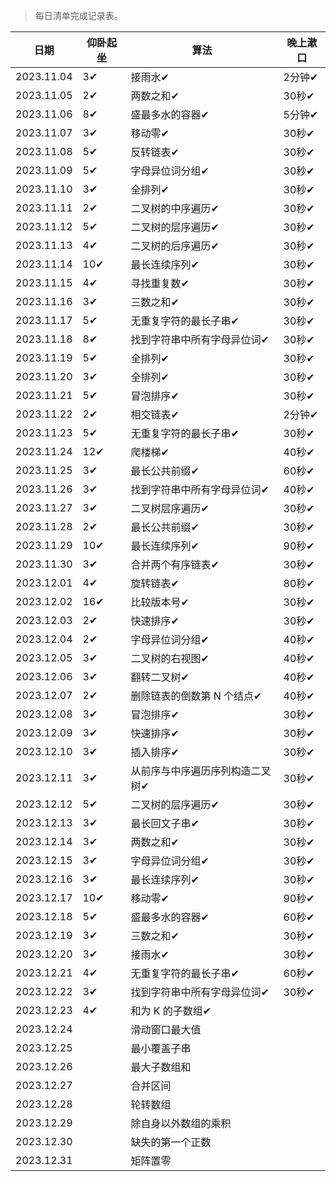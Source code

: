 >每日清单完成记录表。

| 日期 | 仰卧起坐 | 算法 | 晚上漱口 |
| --- | --- |--- |--- |
| 2023.11.04 | 3✔ | 接雨水✔ | 2分钟✔ |
| 2023.11.05 | 2✔ | 两数之和✔ | 30秒✔ |
| 2023.11.06 | 8✔ | 盛最多水的容器✔ | 5分钟✔ |
| 2023.11.07 | 3✔ | 移动零✔ | 30秒✔ |
| 2023.11.08 | 5✔ | 反转链表✔ | 30秒✔  |
| 2023.11.09 | 5✔ | 字母异位词分组✔ | 30秒✔ |
| 2023.11.10 | 3✔ | 全排列✔ | 30秒✔ |
| 2023.11.11 | 2✔ | 二叉树的中序遍历✔ | 30秒✔ |
| 2023.11.12 | 5✔ | 二叉树的层序遍历✔ | 30秒✔ |
| 2023.11.13 | 4✔ | 二叉树的后序遍历✔ | 30秒✔ |
| 2023.11.14 | 10✔ | 最长连续序列✔ | 30秒✔ |
| 2023.11.15 | 4✔ | 寻找重复数✔ | 30秒✔ |
| 2023.11.16 | 3✔ | 三数之和✔  | 30秒✔ |
| 2023.11.17 | 5✔ | 无重复字符的最长子串✔ | 30秒✔ |
| 2023.11.18 | 8✔ | 找到字符串中所有字母异位词✔ | 30秒✔ |
| 2023.11.19 | 5✔ | 全排列✔ | 30秒✔ |
| 2023.11.20 | 3✔ | 全排列✔ | 30秒✔ |
| 2023.11.21 | 5✔ | 冒泡排序✔ | 30秒✔ |
| 2023.11.22 | 2✔ | 相交链表✔ | 2分钟✔ |
| 2023.11.23 | 5✔ | 无重复字符的最长子串✔ | 30秒✔ |
| 2023.11.24 | 12✔ | 爬楼梯✔ | 40秒✔ |
| 2023.11.25 | 3✔ | 最长公共前缀✔ | 60秒✔ |
| 2023.11.26 | 3✔ | 找到字符串中所有字母异位词✔ | 40秒✔ |
| 2023.11.27 | 3✔ | 二叉树层序遍历✔ | 30秒✔ |
| 2023.11.28 | 2✔ | 最长公共前缀✔ | 30秒✔ |
| 2023.11.29 | 10✔ | 最长连续序列✔ | 90秒✔ |
| 2023.11.30 | 3✔ | 合并两个有序链表✔ | 30秒✔ |
| 2023.12.01 | 4✔ | 旋转链表✔ | 80秒✔ |
| 2023.12.02 | 16✔ | 比较版本号✔ | 30秒✔ |
| 2023.12.03 | 2✔ | 快速排序✔ | 30秒✔ |
| 2023.12.04 | 2✔ | 字母异位词分组✔ | 40秒✔ |
| 2023.12.05 | 3✔ | 二叉树的右视图✔ | 40秒✔ |
| 2023.12.06 | 3✔ | 翻转二叉树✔ | 40秒✔ |
| 2023.12.07 | 2✔ | 删除链表的倒数第 N 个结点✔ | 40秒✔ |
| 2023.12.08 | 3✔ | 冒泡排序✔ | 30秒✔ |
| 2023.12.09 | 3✔ | 快速排序✔ | 30秒✔ |
| 2023.12.10 | 3✔ | 插入排序✔ | 30秒✔ |
| 2023.12.11 | 3✔ | 从前序与中序遍历序列构造二叉树✔ | 30秒✔ |
| 2023.12.12 | 5✔ | 二叉树的层序遍历✔ | 30秒✔ |
| 2023.12.13 | 3✔ | 最长回文子串✔ | 30秒✔ |
| 2023.12.14 | 3✔ | 两数之和✔ | 30秒✔ |
| 2023.12.15 | 3✔ | 字母异位词分组✔ | 30秒✔ |
| 2023.12.16 | 3✔ | 最长连续序列✔ | 30秒✔ |
| 2023.12.17 | 10✔ | 移动零✔ | 90秒✔ |
| 2023.12.18 | 5✔ | 盛最多水的容器✔ | 60秒✔ |
| 2023.12.19 | 3✔ | 三数之和✔ | 30秒✔ |
| 2023.12.20 | 3✔ | 接雨水✔ | 30秒✔ |
| 2023.12.21 | 4✔ | 无重复字符的最长子串✔ | 60秒✔ |
| 2023.12.22 | 3✔ | 找到字符串中所有字母异位词✔ | 30秒✔ |
| 2023.12.23 | 4✔ | 和为 K 的子数组✔ |  |
| 2023.12.24 |    | 滑动窗口最大值 |  |
| 2023.12.25 |    | 最小覆盖子串 |  |
| 2023.12.26 |    | 最大子数组和 |  |
| 2023.12.27 |    | 合并区间 |  |
| 2023.12.28 |    | 轮转数组 |  |
| 2023.12.29 |    | 除自身以外数组的乘积 |  |
| 2023.12.30 |    | 缺失的第一个正数 |  |
| 2023.12.31 |    | 矩阵置零 |  |
